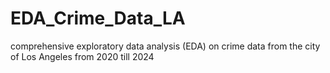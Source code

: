 # EDA_Crime_Data_LA
comprehensive exploratory data analysis (EDA) on crime data from the city of Los Angeles from 2020 till 2024

